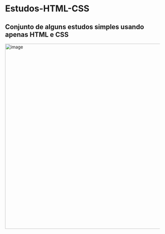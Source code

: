 # Estudos-HTML-CSS
<h2>Conjunto de alguns estudos simples usando apenas HTML e CSS</h2>
<div style="justify-content: center; align-items">
  <img width="600" height="600" alt="image" src="https://github.com/user-attachments/assets/b0cc0062-0b71-452e-92e1-0bcc472ed831" />
</div>
